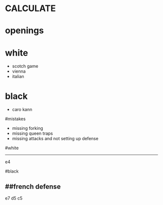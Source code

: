 # CALCULATE

# openings
# white
- scotch game
- vienna
- italian 

# black
- caro kann

#mistakes
- missing forking
- missing queen traps
- missing attacks and not setting up defense

#white

----
e4

#black

##french defense 
----
e7
d5
c5
